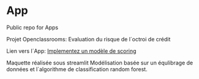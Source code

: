 # App
Public repo for Apps 

Projet Openclassrooms: Evaluation  du risque de l´octroi de crédit

Lien vers l´App: [Implementez un modèle de scoring](https://share.streamlit.io/narciso-oc/app/main/dashboard_streamlit.py)

Maquette réalisée sous streamlit
Modélisation basée sur un équlibrage de données et l´algorithme de classification random forest.

